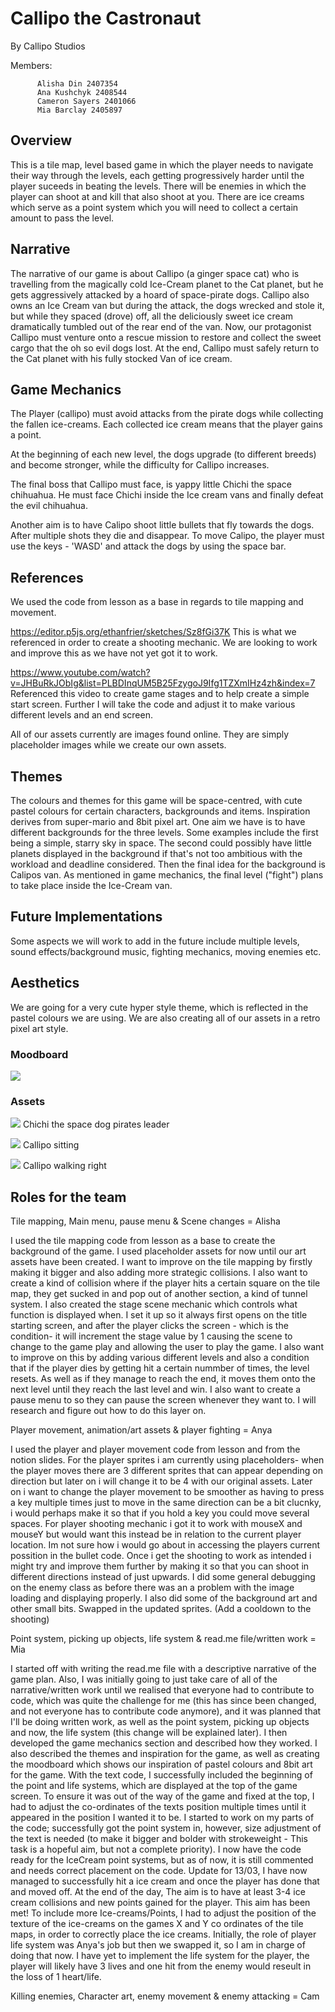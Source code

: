 # Callipo the Castronaut 


 By Callipo Studios
 
 Members: 

          
          Alisha Din 2407354 
          Ana Kushchyk 2408544
          Cameron Sayers 2401066
          Mia Barclay 2405897


## Overview
This is a tile map, level based game in which the player needs to navigate their way through the levels, each getting progressively harder until the player suceeds in beating the levels. There will be enemies in which the player can shoot at and kill that also shoot at you. There are ice creams which serve as a point system which you will need to collect a certain amount to pass the level. 


## Narrative 

 The narrative of our game is about Callipo (a ginger space cat) who is travelling from the magically cold Ice-Cream planet to the Cat planet, but he gets aggressively attacked by a hoard of space-pirate dogs. Callipo also owns an Ice Cream van but during the attack, the dogs wrecked and stole it, but while they spaced (drove) off, all the deliciously sweet ice cream dramatically tumbled out of the rear end of the van. Now, our protagonist Callipo must venture onto a rescue mission to restore and collect the sweet cargo that the oh so evil dogs lost. At the end, Callipo must safely return to the Cat planet with his fully stocked Van of ice cream. 


## Game Mechanics 

The Player (callipo) must avoid attacks from the pirate dogs while collecting the fallen ice-creams. Each collected ice cream means that the player gains a point.  

At the beginning of each new level, the dogs upgrade (to different breeds) and become stronger, while the difficulty for Callipo increases.  

The final boss that Callipo must face, is yappy little Chichi the space chihuahua. He must face Chichi inside the Ice cream vans and finally defeat the evil chihuahua.  


Another aim is to have Calipo shoot little bullets that fly towards the dogs. After multiple shots they die 
and disappear.
To move Calipo, the player must use the keys - 'WASD' and attack the dogs by using the space bar.

## References 

We used the code from lesson as a base in regards to tile mapping and movement.

https://editor.p5js.org/ethanfrier/sketches/Sz8fGi37K
This is what we referenced in order to create a shooting mechanic. We are looking to work and improve this as we have not yet got it to work.

https://www.youtube.com/watch?v=JHBuRkJObIg&list=PLBDInqUM5B25FzygoJ9Ifg1TZXmIHz4zh&index=7
Referenced this video to create game stages and to help create a simple start screen. Further I will take the code and adjust it to make various different levels and an end screen.

All of our assets currently are images found online. They are simply placeholder images while we create our own assets.

## Themes 

The colours and themes for this game will be space-centred, with cute pastel colours for certain characters,
backgrounds and items. Inspiration derives from super-mario and 8bit pixel art. One aim we have is to have
different backgrounds for the three levels. Some examples include the first being a simple, starry sky in 
space. The second could possibly have little planets displayed in the background if that's not too ambitious
with the workload and deadline considered. Then the final idea for the background is Calipos van. As 
mentioned in game mechanics, the final level ("fight") plans to take place inside the Ice-Cream van.


## Future Implementations
Some aspects we will work to add in the future include multiple levels, sound effects/background music, fighting mechanics, moving enemies etc. 
 
## Aesthetics

We are going for a very cute hyper style theme, which is reflected in the pastel colours we are using. We are also creating all of our assets in a retro pixel art style. 

### Moodboard
![](images/moodboard.webp) 

### Assets
![](images/chichi.webp) 
Chichi the space dog pirates leader

![](images/calliposit.webp) 
Callipo sitting

![](images/calliporight.webp) 
Callipo walking right

## Roles for the team 

Tile mapping, Main menu, pause menu & Scene changes = Alisha 

I used the tile mapping code from lesson as a base to create the background of the game. I used placeholder assets for now until our art assets have been created. I want to improve on the tile mapping by firstly making it bigger and also adding more strategic collisions. I also want to create a kind of collision where if the player hits a certain square on the tile map, they get sucked in and pop out of another section, a kind of tunnel system. I also created the stage scene mechanic which controls what function is displayed when. I set it up so it always first opens on the title starting screen, and after the player clicks the screen - which is the condition- it will increment the stage value by 1 causing the scene to change to the game play and allowing the user to play the game. I also want to improve on this by adding various different levels and also a condition that if the player dies by getting hit a certain nummber of times, the level resets. As well as if they manage to reach the end, it moves them onto the next level until they reach the last level and win. I also want to create a pause menu to so they can pause the screen whenever they want to. I will research and figure out how to do this layer on.



Player movement, animation/art assets & player fighting = Anya

I used the player and player movement code from lesson and from the notion slides. For the player sprites i am currently using placeholders- when the player moves there are 3 different sprites that can appear depending on direction but later on i will change it to be 4 with our original assets. Later on i want to change the player movement to be smoother as having to press a key multiple times just to move in the same direction can be a bit clucnky, i would perhaps make it so that if you hold a key you could move several spaces. For player shooting mechanic i got it to work with mouseX and mouseY but would want this instead be in relation to the current player location. Im not sure how i would go about in accessing the players current possition in the bullet code. Once i get the shooting to work as intended i might try and improve them further by making it so that you can shoot in different directions instead of just upwards. I did some general debugging on the enemy class as before there was an a problem with the image loading and displaying properly. I also did some of the background art and other small bits. Swapped in the updated sprites.
(Add a cooldown to the shooting)


Point system, picking up objects, life system & read.me file/written work = Mia 

I started off with writing the read.me file with a descriptive narrative of the game plan. Also, I was initially going to just take care of all of the narrative/written work until we realised that everyone had to contribute to code, which was quite the challenge for me (this has since been changed, and not everyone has to contribute code anymore), and it was planned that I'll be doing written work, as well as the point system, picking up objects and now, the life system (this change will be explained later). I then developed the game mechanics section and described how they worked. I also described the themes and inspiration for the game, as well as creating the moodboard which shows our inspiration of pastel colours and 8bit art for the game. With the text code, I successfully included the beginning of the point and life systems, which are displayed at the top of the game screen. To ensure it was out of the way of the game and fixed at the top, I had to adjust the co-ordinates of the texts position multiple times until it appeared in the position I wanted it to be. I started to work on my parts of the code; successfully got the point system in, however, size adjustment of the text is needed (to make it bigger and bolder with strokeweight - This task is a hopeful aim, but not a complete priority). I now have the code ready for the IceCream point systems, but as of now, it is still commented and needs correct placement on the code. Update for 13/03, I have now managed to successfully hit a ice cream and once the player has done that and moved off. At the end of the day, The aim is to have at least 3-4 ice cream collisions and new points gained for the player. This aim has been met! To include more Ice-creams/Points, I had to adjust the position of the texture of the ice-creams on the games X and Y co ordinates of the tile maps, in order to correctly place the ice creams. Initially, the role of player life system was Anya's job but then we swapped it, so I am in charge of doing that now. I have yet to implement the life system for the player, the player will likely have 3 lives and one hit from the enemy would reseult in the loss of 1 heart/life.


Killing enemies, Character art, enemy movement & enemy attacking = Cam 

